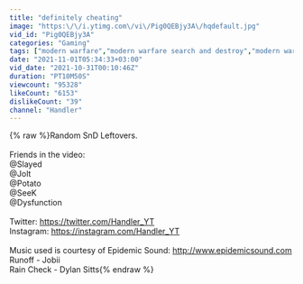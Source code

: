 ```yaml
---
title: "definitely cheating"
image: "https:\/\/i.ytimg.com\/vi\/Pig0QEBjy3A\/hqdefault.jpg"
vid_id: "Pig0QEBjy3A"
categories: "Gaming"
tags: ["modern warfare","modern warfare search and destroy","modern warfare snd"]
date: "2021-11-01T05:34:33+03:00"
vid_date: "2021-10-31T00:10:46Z"
duration: "PT10M50S"
viewcount: "95328"
likeCount: "6153"
dislikeCount: "39"
channel: "Handler"
---
```

{% raw %}Random SnD Leftovers. <br /><br />Friends in the video:<br />@Slayed <br />@Jolt <br />@Potato <br />@SeeK <br />@Dysfunction <br /><br />Twitter: <a rel="nofollow" target="blank" href="https://twitter.com/Handler_YT">https://twitter.com/Handler_YT</a><br />Instagram: <a rel="nofollow" target="blank" href="https://instagram.com/Handler_YT">https://instagram.com/Handler_YT</a><br /><br />Music used is courtesy of Epidemic Sound: <a rel="nofollow" target="blank" href="http://www.epidemicsound.com">http://www.epidemicsound.com</a><br />Runoff - Jobii<br />Rain Check - Dylan Sitts{% endraw %}
